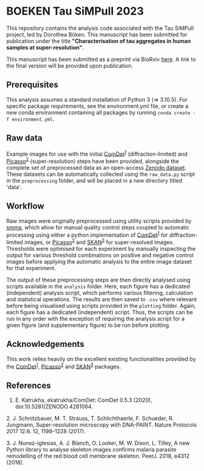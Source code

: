 
# BOEKEN Tau SiMPull 2023

This repository contains the analysis code associated with the Tau SiMPull project, led by Dorothea Böken. This manuscript has been submitted for publication under the title **"Characterisation of tau aggregates in human samples at super-resolution"**.

This manuscript has been submitted as a preprint via BioRxiv [here](biorxiv/link). A link to the final version will be provided upon publication.

## Prerequisites

This analysis assumes a standard installation of Python 3 (=> 3.10.5). For specific package requirements, see the environment.yml file, or create a new conda environment containing all packages by running ```conda create -f environment.yml```. 

## Raw data

Example images for use with the initial [ComDet][1]<sup>[1]</sup> (diffraction-limited) and [Picasso][2]<sup>[2]</sup> (super-resolution) steps have been provided, alongside the complete set of preprocessed data as an open-access [Zenodo dataset](https://doi.org/###/zenodo.###). These datasets can be automatically collected using the ```raw_data.py``` script in the ```preprocessing``` folder, and will be placed in a new directory titled 'data'.

## Workflow

Raw images were originally preprocessed using utility scripts provided by [smma](https://github.com/dezeraecox/smma), which allow for manual quality control steps coupled to automatic processing using either a python implementation of [ComDet][1]<sup>[1]</sup> for diffraction-limited images, or [Picasso][2]<sup>[2]</sup> and [SKAN][3]<sup>[3]</sup> for super-resolved images. Thresholds were optimised for each experiment by manually inspecting the output for various threshold combinations on positive and negative control images before applying the automatic analysis to the entire image dataset for that experiment.

The output of these preprocessing steps are then directly analysed using scripts available in the ```analysis``` folder. Here, each figure has a dedicated (independent) analysis script, which performs various filtering, calculation and statistical operations. The results are then saved to ```.csv``` where relevant before being visualised using scripts provided in the ```plotting``` folder. Again, each figure has a dedicated (independent) script. Thus, the scripts can be run in any order with the exception of requiring the analysis script for a given figure (and supplementary figure) to be run before plotting.

## Acknowledgements

This work relies heavily on the excellent existing functionalities provided by the [ComDet][1]<sup>[1]</sup>, [Picasso][2]<sup>[2]</sup> and [SKAN][3]<sup>[3]</sup> packages. 

## References

[1]: https://github.com/UU-cellbiology/ComDet
1. E. Katrukha, ekatrukha/ComDet: ComDet 0.5.3 (2020), doi:10.5281/ZENODO.4281064. 

[2]: https://github.com/square/picasso
2. J. Schnitzbauer, M. T. Strauss, T. Schlichthaerle, F. Schueder, R. Jungmann, Super-resolution microscopy with DNA-PAINT. Nature Protocols 2017 12:6. 12, 1198–1228 (2017).

[3]: https://github.com/jni/skan
3. J. Nunez-Iglesias, A. J. Blanch, O. Looker, M. W. Dixon, L. Tilley, A new Python library to analyse skeleton images confirms malaria parasite remodelling of the red blood cell membrane skeleton. PeerJ. 2018, e4312 (2018).